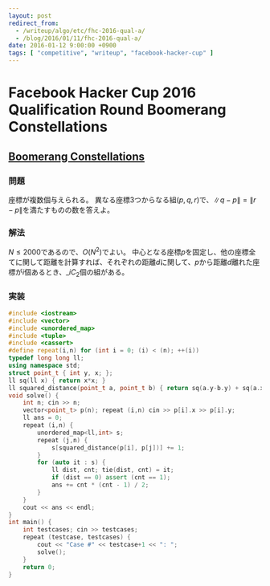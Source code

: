 ```yaml
---
layout: post
redirect_from:
  - /writeup/algo/etc/fhc-2016-qual-a/
  - /blog/2016/01/11/fhc-2016-qual-a/
date: 2016-01-12 9:00:00 +0900
tags: [ "competitive", "writeup", "facebook-hacker-cup" ]
---
```


# Facebook Hacker Cup 2016 Qualification Round Boomerang Constellations

## [Boomerang Constellations](https://www.facebook.com/hackercup/problem/910374079035613/)

### 問題

座標が複数個与えられる。
異なる座標3つからなる組$(p, { q, r })$で、$\|q - p\| = \|r - p\|$を満たすものの数を答えよ。

### 解法

$N \le 2000$であるので、$O(N^2)$でよい。
中心となる座標$p$を固定し、他の座標全てに関して距離を計算すれば、それぞれの距離$d$に関して、$p$から距離$d$離れた座標が$i$個あるとき、${}\_iC_2$個の組がある。

### 実装

``` c++
#include <iostream>
#include <vector>
#include <unordered_map>
#include <tuple>
#include <cassert>
#define repeat(i,n) for (int i = 0; (i) < (n); ++(i))
typedef long long ll;
using namespace std;
struct point_t { int y, x; };
ll sq(ll x) { return x*x; }
ll squared_distance(point_t a, point_t b) { return sq(a.y-b.y) + sq(a.x-b.x); }
void solve() {
    int n; cin >> n;
    vector<point_t> p(n); repeat (i,n) cin >> p[i].x >> p[i].y;
    ll ans = 0;
    repeat (i,n) {
        unordered_map<ll,int> s;
        repeat (j,n) {
            s[squared_distance(p[i], p[j])] += 1;
        }
        for (auto it : s) {
            ll dist, cnt; tie(dist, cnt) = it;
            if (dist == 0) assert (cnt == 1);
            ans += cnt * (cnt - 1) / 2;
        }
    }
    cout << ans << endl;
}
int main() {
    int testcases; cin >> testcases;
    repeat (testcase, testcases) {
        cout << "Case #" << testcase+1 << ": ";
        solve();
    }
    return 0;
}
```
